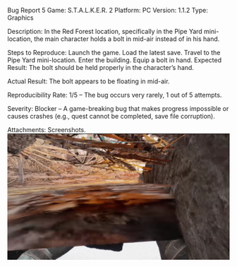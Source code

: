 Bug Report 5
Game: S.T.A.L.K.E.R. 2
Platform: PC
Version: 1.1.2
Type: Graphics

Description:
In the Red Forest location, specifically in the Pipe Yard mini-location, the main character holds a bolt in mid-air instead of in his hand.

Steps to Reproduce:
Launch the game.
Load the latest save.
Travel to the Pipe Yard mini-location.
Enter the building.
Equip a bolt in hand.
Expected Result:
The bolt should be held properly in the character’s hand.

Actual Result:
The bolt appears to be floating in mid-air.

Reproducibility Rate:
1/5 – The bug occurs very rarely, 1 out of 5 attempts.

Severity:
Blocker – A game-breaking bug that makes progress impossible or causes crashes (e.g., quest cannot be completed, save file corruption).

Attachments:
Screenshots. ![Bug Screenshot](bug3_screenshot.png)



